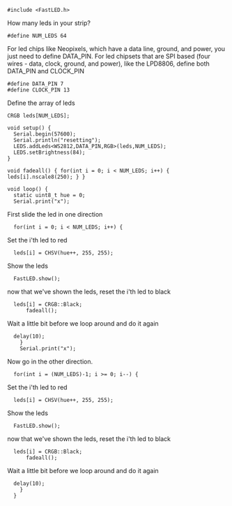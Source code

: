     #include <FastLED.h>

How many leds in your strip?
    
    #define NUM_LEDS 64 

For led chips like Neopixels, which have a data line, ground, and power, you just
need to define DATA_PIN.  For led chipsets that are SPI based (four wires - data, clock,
ground, and power), like the LPD8806, define both DATA_PIN and CLOCK_PIN

    #define DATA_PIN 7
    #define CLOCK_PIN 13

Define the array of leds

    CRGB leds[NUM_LEDS];

    void setup() { 
      Serial.begin(57600);
      Serial.println("resetting");
      LEDS.addLeds<WS2812,DATA_PIN,RGB>(leds,NUM_LEDS);
      LEDS.setBrightness(84);
    }

    void fadeall() { for(int i = 0; i < NUM_LEDS; i++) { leds[i].nscale8(250); } }

    void loop() { 
      static uint8_t hue = 0;
      Serial.print("x");
First slide the led in one direction
      
      for(int i = 0; i < NUM_LEDS; i++) {

Set the i'th led to red 
  
      leds[i] = CHSV(hue++, 255, 255);

Show the leds

      FastLED.show(); 
		
now that we've shown the leds, reset the i'th led to black
      
      leds[i] = CRGB::Black;
		  fadeall();
		
Wait a little bit before we loop around and do it again

      delay(10);
        }
        Serial.print("x");

Now go in the other direction.  

      for(int i = (NUM_LEDS)-1; i >= 0; i--) {

Set the i'th led to red 
		
      leds[i] = CHSV(hue++, 255, 255);

Show the leds

      FastLED.show();
		
now that we've shown the leds, reset the i'th led to black

      leds[i] = CRGB::Black;
		  fadeall();

Wait a little bit before we loop around and do it again

      delay(10);
        }
      }

